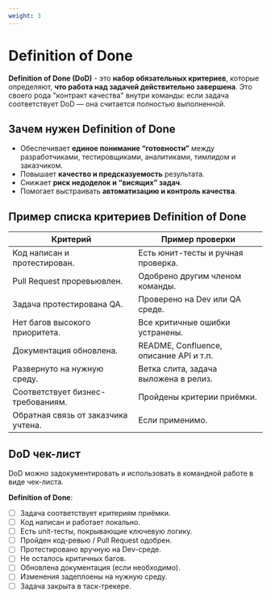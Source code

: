 ```yaml
---
weight: 3
---
```

# Definition of Done

**Definition of Done (DoD)** - это **набор обязательных критериев**, которые определяют, **что работа над задачей действительно завершена**. Это своего рода "контракт качества" внутри команды: если задача соответствует DoD — она считается полностью выполненной.

## Зачем нужен Definition of Done

- Обеспечивает **единое понимание “готовности”** между разработчиками, тестировщиками, аналитиками, тимлидом и заказчиком.
- Повышает **качество и предсказуемость** результата.
- Снижает **риск недоделок и “висящих” задач**.
- Помогает выстраивать **автоматизацию и контроль качества**.

## Пример списка критериев Definition of Done

| Критерий                            | Пример проверки                         |
| ----------------------------------- | --------------------------------------- |
| Код написан и протестирован.        | Есть юнит-тесты и ручная проверка.      |
| Pull Request проревьювлен.          | Одобрено другим членом команды.         |
| Задача протестирована QA.           | Проверено на Dev или QA среде.          |
| Нет багов высокого приоритета.      | Все критичные ошибки устранены.         |
| Документация обновлена.             | README, Confluence, описание API и т.п. |
| Развернуто на нужную среду.         | Ветка слита, задача выложена в релиз.   |
| Соответствует бизнес-требованиям.   | Пройдены критерии приёмки.              |
| Обратная связь от заказчика учтена. | Если применимо.                         |

## DoD чек-лист

DoD можно задокументировать и использовать в командной работе в виде чек-листа.

**Definition of Done**:

- [ ] Задача соответствует критериям приёмки.
- [ ] Код написан и работает локально.
- [ ] Есть unit-тесты, покрывающие ключевую логику.
- [ ] Пройден код-ревью / Pull Request одобрен.
- [ ] Протестировано вручную на Dev-среде.
- [ ] Не осталось критичных багов.
- [ ] Обновлена документация (если необходимо).
- [ ] Изменения задеплоены на нужную среду.
- [ ] Задача закрыта в таск-трекере.